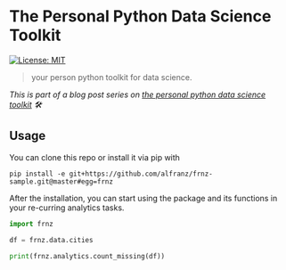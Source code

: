 # The Personal Python Data Science Toolkit

[![License: MIT](https://img.shields.io/badge/License-MIT-green.svg)](https://opensource.org/licenses/MIT)

> your person python toolkit for data science.

_This is part of a blog post series on [the personal python data science toolkit](http://www.alexfranz.com/posts/personal-python-data-science-toolkit-part-1/) 🛠_


## Usage 

You can clone this repo or install it via pip with

```
pip install -e git+https://github.com/alfranz/frnz-sample.git@master#egg=frnz
```

After the installation, you can start using the package and its functions in your re-curring analytics tasks. 

```python
import frnz

df = frnz.data.cities

print(frnz.analytics.count_missing(df))
```

